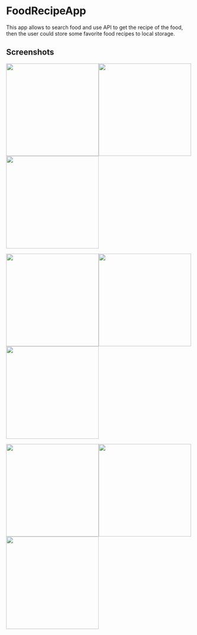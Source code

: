 # FoodRecipeApp
This app allows to search food and use API to get the recipe of the food, then the user could store some favorite food recipes to local storage.


## Screenshots


<img src="https://user-images.githubusercontent.com/55505154/135709567-d3bd1754-2413-49fd-a430-1504e6548c71.png" width="250"><img src="https://user-images.githubusercontent.com/55505154/135709575-534c62fc-6aa4-4e8f-8576-e0e9285de41b.png" width="250"><img src="https://user-images.githubusercontent.com/55505154/135709579-13581296-27cb-4115-acbc-8d3515d76c64.png" width="250">




<img src="https://user-images.githubusercontent.com/55505154/135709602-60a1f0d7-378b-4550-bd6d-3fef5c54abc3.png" width="250"><img src="https://user-images.githubusercontent.com/55505154/135709587-2d9c61fe-a28a-46f8-9d5b-ea81c41db6da.png" width="250"><img src="https://user-images.githubusercontent.com/55505154/135709590-ec2d1783-32bd-4ad9-923d-63dc9d9c8c10.png" width="250">



<img src="https://user-images.githubusercontent.com/55505154/135709595-fd21892e-a1ff-4fe0-bc39-0ffe98901f60.png" width="250"><img src="https://user-images.githubusercontent.com/55505154/135709597-492d5929-64a8-466f-88f1-a73c99b29ef7.png" width="250"><img src="https://user-images.githubusercontent.com/55505154/135709605-9ef03db1-edcc-484b-864e-cfb8249eb318.png" width="250">

